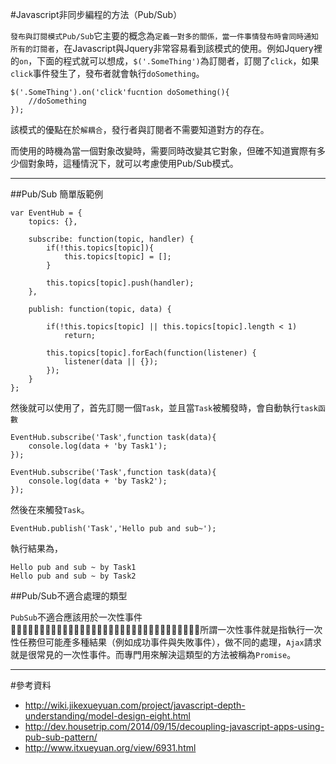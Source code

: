 #Javascript非同步編程的方法（Pub/Sub）

`發布與訂閱模式Pub/Sub`它主要的概念為`定義一對多的關係，當一件事情發布時會同時通知所有的訂閱者`，在Javascript與Jquery非常容易看到該模式的使用。例如Jquery裡的`on`，下面的程式就可以想成，`$('.SomeThing')`為訂閱者，訂閱了`click`，如果`click`事件發生了，發布者就會執行`doSomething`。

	$('.SomeThing').on('click'fucntion doSomething(){
		//doSomething
	});

該模式的優點在於`解耦合`，發行者與訂閱者不需要知道對方的存在。

而使用的時機為當一個對象改變時，需要同時改變其它對象，但確不知道實際有多少個對象時，這種情況下，就可以考慮使用Pub/Sub模式。


---

##Pub/Sub 簡單版範例

	var EventHub = {
  		topics: {},

  		subscribe: function(topic, handler) {   	
    		if(!this.topics[topic]){
    			this.topics[topic] = [];
    		} 
    	
    		this.topics[topic].push(handler);
  		},

  		publish: function(topic, data) {
    	
    		if(!this.topics[topic] || this.topics[topic].length < 1) 
    			return;

    		this.topics[topic].forEach(function(listener) {
      			listener(data || {});
    		});
  		}
	};
	
<!--tas-->
然後就可以使用了，首先訂閱一個`Task`，並且當`Task`被觸發時，會自動執行`task函數`

	EventHub.subscribe('Task',function task(data){
		console.log(data + 'by Task1');
	});
	
	EventHub.subscribe('Task',function task(data){
		console.log(data + 'by Task2');
	});

<!--tas-->
然後在來觸發`Task`。

	EventHub.publish('Task','Hello pub and sub~');

執行結果為，

	Hello pub and sub ~ by Task1
	Hello pub and sub ~ by Task2


##Pub/Sub不適合處理的類型

`PubSub`不適合應該用於一次性事件􏰒􏸵􏱙􏰐􏰑􏲭􏱲􏲁􏱬􏱭􏰔􏰕􏷦􏰜􏱂􏰒􏰒􏸵􏱙􏰐􏰑􏲭􏱲􏲁􏱬􏱭􏰔􏰕􏷦􏰜􏱂􏰒，所謂一次性事件就是指執行一次性任務但可能產多種結果（例如成功事件與失敗事件），做不同的處理，`Ajax`請求就是很常見的一次性事件。而專門用來解決這類型的方法被稱為`Promise`。


---
#參考資料
*	http://wiki.jikexueyuan.com/project/javascript-depth-understanding/model-design-eight.html
* http://dev.housetrip.com/2014/09/15/decoupling-javascript-apps-using-pub-sub-pattern/
* http://www.itxueyuan.org/view/6931.html
